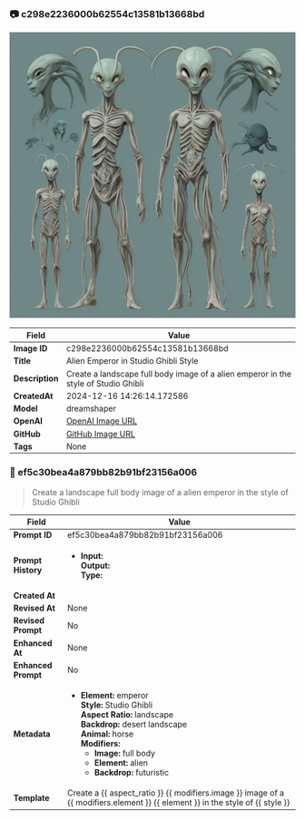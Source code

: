 

### 📷 c298e2236000b62554c13581b13668bd 


![data.id](./c298e2236000b62554c13581b13668bd.jpg)


| Field          | Value                                                                                                                     |
|----------------|---------------------------------------------------------------------------------------------------------------------------|
| **Image ID**             | c298e2236000b62554c13581b13668bd                                                                                                             |
| **Title**           | Alien Emperor in Studio Ghibli Style                                                                                                       |
| **Description**           | Create a landscape full body image of a alien emperor in the style of Studio Ghibli                                                                                                       |
| **CreatedAt**        | 2024-12-16 14:26:14.172586                                                                                                        |
| **Model**        | dreamshaper                                                                                                        |
| **OpenAI**         | [OpenAI Image URL](http://192.168.1.85:8081/generated-images/b643888016405.png)                                                                                |
| **GitHub**         | [GitHub Image URL](https://raw.githubusercontent.com/Caneta-Silva/weeb/refs/heads/main/images/c298e2236000b62554c13581b13668bd/c298e2236000b62554c13581b13668bd.jpg)                                                                                |
| **Tags**       | None                                                                                                                   |

### 📜 ef5c30bea4a879bb82b91bf23156a006

> Create a landscape full body image of a alien emperor in the style of Studio Ghibli

| Field          | Value                                                                                                                                                                      |
|----------------|----------------------------------------------------------------------------------------------------------------------------------------------------------------------------|
| **Prompt ID**  | ef5c30bea4a879bb82b91bf23156a006                                                                                                                                                            |
| **Prompt History** | <ul><li>**Input:**  <br> **Output:**  <br> **Type:** </li></ul> |
| **Created At** |                                                                                                                                                    |
| **Revised At** | None                                                                                                                                                   |
| **Revised Prompt** | No                                                                                                                                                                      |
| **Enhanced At** | None                                                                                                                                                  |
| **Enhanced Prompt** | No                                                                                                                                                                    |
| **Metadata**   | <ul><li>**Element:** emperor <br> **Style:** Studio Ghibli <br> **Aspect Ratio:** landscape <br> **Backdrop:** desert landscape <br> **Animal:** horse <br> **Modifiers:**<ul><li>**Image:** full body</li><li>**Element:** alien</li><li>**Backdrop:** futuristic</li></ul></li></ul> |
| **Template**   | Create a {{ aspect_ratio }} {{ modifiers.image }} image of a {{ modifiers.element }} {{ element }} in the style of {{ style }}                                                                                                                                           |


